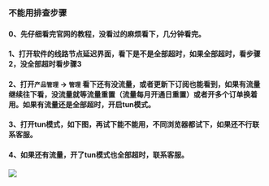 ### 不能用排查步骤

#### 0、先仔细看完官网的教程，没看过的麻烦看下，几分钟看完。

#### 1、打开软件的线路节点延迟界面，看下是不是全部超时，如果全部超时，看步骤2，没全部超时看步骤3

#### 2、打开`产品管理` -> `管理` 看下还有没流量，或者更新下订阅也能看到，如果有流量继续往下看，没流量就等流量重置（流量每月开通日重置）或者开多个订单换着用。如果有流量还是全部超时，开启tun模式。

#### 3、打开tun模式，如下图，再试下能不能用，不同浏览器都试下，如果还不行联系客服。

#### 4、如果还有流量，开了tun模式也全部超时，联系客服。

![](/img/tun.png)
